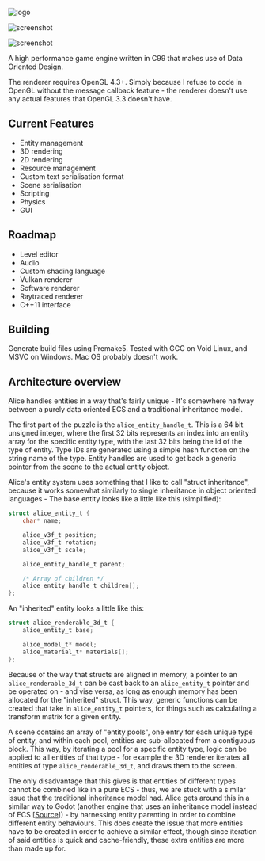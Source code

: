 ![logo](https://raw.githubusercontent.com/veridisquot/alice/master/sandbox/res/splash.png)

![screenshot](https://raw.githubusercontent.com/veridisquot/alice/master/screenshots/005.png)

![screenshot](https://raw.githubusercontent.com/veridisquot/alice/master/screenshots/stress.png)

A high performance game engine written in C99 that makes
use of Data Oriented Design.

The renderer requires OpenGL 4.3+. Simply because I refuse
to code in OpenGL without the message callback feature -
the renderer doesn't use any actual features that OpenGL 3.3
doesn't have.

## Current Features
 - Entity management
 - 3D rendering
 - 2D rendering
 - Resource management
 - Custom text serialisation format
 - Scene serialisation
 - Scripting
 - Physics
 - GUI

## Roadmap
 - Level editor
 - Audio
 - Custom shading language
 - Vulkan renderer
 - Software renderer
 - Raytraced renderer
 - C++11 interface

## Building
Generate build files using Premake5. Tested with GCC
on Void Linux, and MSVC on Windows. Mac OS probably doesn't work.

## Architecture overview
Alice handles entities in a way that's fairly unique - It's somewhere halfway
between a purely data oriented ECS and a traditional inheritance model.

The first part of the puzzle is the `alice_entity_handle_t`. This is a 64 bit unsigned
integer, where the first 32 bits represents an index into an entity array for the specific
entity type, with the last 32 bits being the id of the type of entity. Type IDs are
generated using a simple hash function on the string name of the type. Entity handles are
used to get back a generic pointer from the scene to the actual entity object.

Alice's entity system uses something that I like to call "struct inheritance", because it works
somewhat similarly to single inheritance in object oriented languages - The base entity
looks like a little like this (simplified):

```c
struct alice_entity_t {
	char* name;

	alice_v3f_t position;
	alice_v3f_t rotation;
	alice_v3f_t scale;

	alice_entity_handle_t parent;

	/* Array of children */
	alice_entity_handle_t children[];
};
```

An "inherited" entity looks a little like this:

```c
struct alice_renderable_3d_t {
	alice_entity_t base;

	alice_model_t* model;
	alice_material_t* materials[];
};
```

Because of the way that structs are aligned in memory, a pointer to an `alice_renderable_3d_t`
can be cast back to an `alice_entity_t` pointer and be operated on - and vise versa, as long
as enough memory has been allocated for the "inherited" struct. This way, generic functions
can be created that take in `alice_entity_t` pointers, for things such as calculating a
transform matrix for a given entity.

A scene contains an array of "entity pools", one entry for each unique type of entity,
and within each pool, entities are sub-allocated from a contiguous block.
This way, by iterating a pool for a specific entity type, logic can be applied to
all entities of that type - for example the 3D renderer iterates all entities of
type `alice_renderable_3d_t`, and draws them to the screen.

The only disadvantage that this gives is that entities of different types cannot
be combined like in a pure ECS - thus, we are stuck with a similar issue that the 
traditional inheritance model had. Alice gets around this in a similar way to Godot
(another engine that uses an inheritance model instead of ECS 
[[Source](https://godotengine.org/article/why-isnt-godot-ecs-based-game-engine)]) - 
by harnessing entity parenting in order to combine different entity behaviours.
This does create the issue that more entities have to be created in order to
achieve a similar effect, though since iteration of said entities is quick and
cache-friendly, these extra entities are more than made up for.
